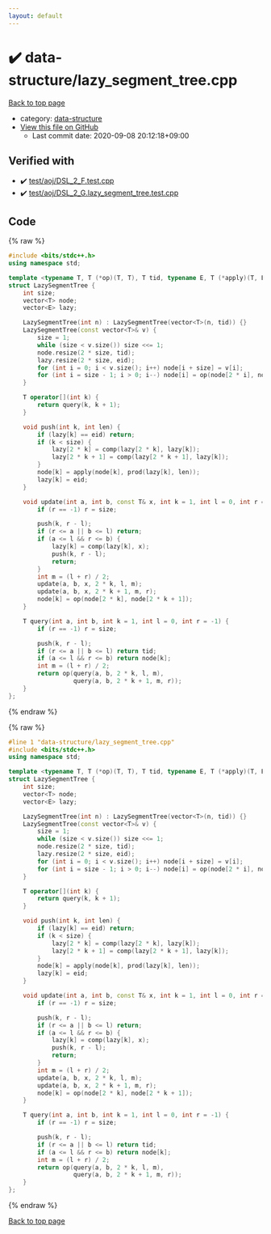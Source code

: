 ```yaml
---
layout: default
---
```


<!-- mathjax config similar to math.stackexchange -->
<script type="text/javascript" async
  src="https://cdnjs.cloudflare.com/ajax/libs/mathjax/2.7.5/MathJax.js?config=TeX-MML-AM_CHTML">
</script>
<script type="text/x-mathjax-config">
  MathJax.Hub.Config({
    TeX: { equationNumbers: { autoNumber: "AMS" }},
    tex2jax: {
      inlineMath: [ ['$','$'] ],
      processEscapes: true
    },
    "HTML-CSS": { matchFontHeight: false },
    displayAlign: "left",
    displayIndent: "2em"
  });
</script>

<script type="text/javascript" src="https://cdnjs.cloudflare.com/ajax/libs/jquery/3.4.1/jquery.min.js"></script>
<script src="https://cdn.jsdelivr.net/npm/jquery-balloon-js@1.1.2/jquery.balloon.min.js" integrity="sha256-ZEYs9VrgAeNuPvs15E39OsyOJaIkXEEt10fzxJ20+2I=" crossorigin="anonymous"></script>
<script type="text/javascript" src="../../assets/js/copy-button.js"></script>
<link rel="stylesheet" href="../../assets/css/copy-button.css" />


# :heavy_check_mark: data-structure/lazy_segment_tree.cpp

<a href="../../index.html">Back to top page</a>

* category: <a href="../../index.html#36397fe12f935090ad150c6ce0c258d4">data-structure</a>
* <a href="{{ site.github.repository_url }}/blob/master/data-structure/lazy_segment_tree.cpp">View this file on GitHub</a>
    - Last commit date: 2020-09-08 20:12:18+09:00




## Verified with

* :heavy_check_mark: <a href="../../verify/test/aoj/DSL_2_F.test.cpp.html">test/aoj/DSL_2_F.test.cpp</a>
* :heavy_check_mark: <a href="../../verify/test/aoj/DSL_2_G.lazy_segment_tree.test.cpp.html">test/aoj/DSL_2_G.lazy_segment_tree.test.cpp</a>


## Code

<a id="unbundled"></a>
{% raw %}
```cpp
#include <bits/stdc++.h>
using namespace std;

template <typename T, T (*op)(T, T), T tid, typename E, T (*apply)(T, E), E (*comp)(E, E), E (*prod)(E, int), E eid>
struct LazySegmentTree {
    int size;
    vector<T> node;
    vector<E> lazy;

    LazySegmentTree(int n) : LazySegmentTree(vector<T>(n, tid)) {}
    LazySegmentTree(const vector<T>& v) {
        size = 1;
        while (size < v.size()) size <<= 1;
        node.resize(2 * size, tid);
        lazy.resize(2 * size, eid);
        for (int i = 0; i < v.size(); i++) node[i + size] = v[i];
        for (int i = size - 1; i > 0; i--) node[i] = op(node[2 * i], node[2 * i + 1]);
    }

    T operator[](int k) {
        return query(k, k + 1);
    }

    void push(int k, int len) {
        if (lazy[k] == eid) return;
        if (k < size) {
            lazy[2 * k] = comp(lazy[2 * k], lazy[k]);
            lazy[2 * k + 1] = comp(lazy[2 * k + 1], lazy[k]);
        }
        node[k] = apply(node[k], prod(lazy[k], len));
        lazy[k] = eid;
    }

    void update(int a, int b, const T& x, int k = 1, int l = 0, int r = -1) {
        if (r == -1) r = size;

        push(k, r - l);
        if (r <= a || b <= l) return;
        if (a <= l && r <= b) {
            lazy[k] = comp(lazy[k], x);
            push(k, r - l);
            return;
        }
        int m = (l + r) / 2;
        update(a, b, x, 2 * k, l, m);
        update(a, b, x, 2 * k + 1, m, r);
        node[k] = op(node[2 * k], node[2 * k + 1]);
    }

    T query(int a, int b, int k = 1, int l = 0, int r = -1) {
        if (r == -1) r = size;

        push(k, r - l);
        if (r <= a || b <= l) return tid;
        if (a <= l && r <= b) return node[k];
        int m = (l + r) / 2;
        return op(query(a, b, 2 * k, l, m),
                  query(a, b, 2 * k + 1, m, r));
    }
};
```
{% endraw %}

<a id="bundled"></a>
{% raw %}
```cpp
#line 1 "data-structure/lazy_segment_tree.cpp"
#include <bits/stdc++.h>
using namespace std;

template <typename T, T (*op)(T, T), T tid, typename E, T (*apply)(T, E), E (*comp)(E, E), E (*prod)(E, int), E eid>
struct LazySegmentTree {
    int size;
    vector<T> node;
    vector<E> lazy;

    LazySegmentTree(int n) : LazySegmentTree(vector<T>(n, tid)) {}
    LazySegmentTree(const vector<T>& v) {
        size = 1;
        while (size < v.size()) size <<= 1;
        node.resize(2 * size, tid);
        lazy.resize(2 * size, eid);
        for (int i = 0; i < v.size(); i++) node[i + size] = v[i];
        for (int i = size - 1; i > 0; i--) node[i] = op(node[2 * i], node[2 * i + 1]);
    }

    T operator[](int k) {
        return query(k, k + 1);
    }

    void push(int k, int len) {
        if (lazy[k] == eid) return;
        if (k < size) {
            lazy[2 * k] = comp(lazy[2 * k], lazy[k]);
            lazy[2 * k + 1] = comp(lazy[2 * k + 1], lazy[k]);
        }
        node[k] = apply(node[k], prod(lazy[k], len));
        lazy[k] = eid;
    }

    void update(int a, int b, const T& x, int k = 1, int l = 0, int r = -1) {
        if (r == -1) r = size;

        push(k, r - l);
        if (r <= a || b <= l) return;
        if (a <= l && r <= b) {
            lazy[k] = comp(lazy[k], x);
            push(k, r - l);
            return;
        }
        int m = (l + r) / 2;
        update(a, b, x, 2 * k, l, m);
        update(a, b, x, 2 * k + 1, m, r);
        node[k] = op(node[2 * k], node[2 * k + 1]);
    }

    T query(int a, int b, int k = 1, int l = 0, int r = -1) {
        if (r == -1) r = size;

        push(k, r - l);
        if (r <= a || b <= l) return tid;
        if (a <= l && r <= b) return node[k];
        int m = (l + r) / 2;
        return op(query(a, b, 2 * k, l, m),
                  query(a, b, 2 * k + 1, m, r));
    }
};

```
{% endraw %}

<a href="../../index.html">Back to top page</a>

